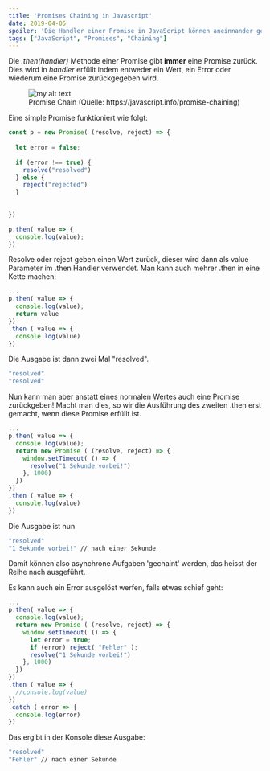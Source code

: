 ```yaml
---
title: 'Promises Chaining in Javascript'
date: 2019-04-05
spoiler: 'Die Handler einer Promise in JavaScript können aneinnander gereiht werden (Chaining).'
tags: ["JavaScript", "Promises", "Chaining"]
---
```


Die *.then(handler)* Methode einer Promise gibt **immer** eine Promise zurück. Dies wird in *handler* erfüllt indem entweder ein Wert, ein Error oder wiederum eine Promise zurückgegeben wird. 


<figure>
  <img src="https://javascript.info/article/promise-chaining/promise-handler-variants@2x.png" alt="my alt text"/>
  <figcaption>Promise Chain (Quelle: https://javascript.info/promise-chaining)</figcaption>
</figure>

Eine simple Promise funktioniert wie folgt:

```javascript
const p = new Promise( (resolve, reject) => {
  
  let error = false;
  
  if (error !== true) {
    resolve("resolved")
  } else {
    reject("rejected")
  }
  
  
})

p.then( value => {
  console.log(value);
})

```

Resolve oder reject geben einen Wert zurück, dieser wird dann als value Parameter im .then Handler verwendet. 
Man kann auch mehrer .then in eine Kette machen:

```javascript
...
p.then( value => {
  console.log(value);
  return value
})
.then ( value => {
  console.log(value)
})
```

Die Ausgabe ist dann zwei Mal "resolved".

```bash
"resolved"
"resolved"
```

Nun kann man aber anstatt eines normalen Wertes auch eine Promise zurückgeben! Macht man dies, so wir die Ausführung des zweiten .then erst gemacht, wenn diese Promise erfüllt ist. 

```javascript
...
p.then( value => {
  console.log(value);
  return new Promise ( (resolve, reject) => {
    window.setTimeout( () => {
      resolve("1 Sekunde vorbei!")
    }, 1000)
  })
})
.then ( value => {
  console.log(value)
})
```

Die Ausgabe ist nun 
```bash
"resolved"
"1 Sekunde vorbei!" // nach einer Sekunde
```

Damit können also asynchrone Aufgaben 'gechaint' werden, das heisst der Reihe nach ausgeführt.

Es kann auch ein Error ausgelöst werfen, falls etwas schief geht:

```javascript
...
p.then( value => {
  console.log(value);
  return new Promise ( (resolve, reject) => {
    window.setTimeout( () => {
      let error = true;
      if (error) reject( "Fehler" );
      resolve("1 Sekunde vorbei!")
    }, 1000)
  })
})
.then ( value => {
  //console.log(value)
})
.catch ( error => {
  console.log(error)
})
```

Das ergibt in der Konsole diese Ausgabe:
```bash
"resolved"
"Fehler" // nach einer Sekunde
```